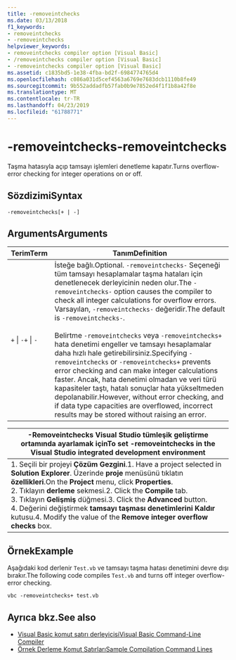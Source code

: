 ```yaml
---
title: -removeintchecks
ms.date: 03/13/2018
f1_keywords:
- removeintchecks
- -removeintchecks
helpviewer_keywords:
- removeintchecks compiler option [Visual Basic]
- /removeintchecks compiler option [Visual Basic]
- -removeintchecks compiler option [Visual Basic]
ms.assetid: c1835bd5-1e38-4fba-bd2f-6984774765d4
ms.openlocfilehash: c086a031d5cef4563a6769e7683dcb1110b8fe49
ms.sourcegitcommit: 9b552addadfb57fab0b9e7852ed4f1f1b8a42f8e
ms.translationtype: MT
ms.contentlocale: tr-TR
ms.lasthandoff: 04/23/2019
ms.locfileid: "61788771"
---
```

# <a name="-removeintchecks"></a><span data-ttu-id="1b057-102">-removeintchecks</span><span class="sxs-lookup"><span data-stu-id="1b057-102">-removeintchecks</span></span>
<span data-ttu-id="1b057-103">Taşma hatasıyla açıp tamsayı işlemleri denetleme kapatır.</span><span class="sxs-lookup"><span data-stu-id="1b057-103">Turns overflow-error checking for integer operations on or off.</span></span>  
  
## <a name="syntax"></a><span data-ttu-id="1b057-104">Sözdizimi</span><span class="sxs-lookup"><span data-stu-id="1b057-104">Syntax</span></span>  
  
```  
-removeintchecks[+ | -]  
```  
  
## <a name="arguments"></a><span data-ttu-id="1b057-105">Arguments</span><span class="sxs-lookup"><span data-stu-id="1b057-105">Arguments</span></span>  
  
|<span data-ttu-id="1b057-106">Terim</span><span class="sxs-lookup"><span data-stu-id="1b057-106">Term</span></span>|<span data-ttu-id="1b057-107">Tanım</span><span class="sxs-lookup"><span data-stu-id="1b057-107">Definition</span></span>|  
|---|---|  
|<span data-ttu-id="1b057-108">`+` &#124; `-`</span><span class="sxs-lookup"><span data-stu-id="1b057-108">`+` &#124; `-`</span></span>|<span data-ttu-id="1b057-109">İsteğe bağlı.</span><span class="sxs-lookup"><span data-stu-id="1b057-109">Optional.</span></span> <span data-ttu-id="1b057-110">`-removeintchecks-` Seçeneği tüm tamsayı hesaplamalar taşma hataları için denetlenecek derleyicinin neden olur.</span><span class="sxs-lookup"><span data-stu-id="1b057-110">The `-removeintchecks-` option causes the compiler to check all integer calculations for overflow errors.</span></span> <span data-ttu-id="1b057-111">Varsayılan, `-removeintchecks-` değeridir.</span><span class="sxs-lookup"><span data-stu-id="1b057-111">The default is `-removeintchecks-`.</span></span><br /><br /> <span data-ttu-id="1b057-112">Belirtme `-removeintchecks` veya `-removeintchecks+` hata denetimi engeller ve tamsayı hesaplamalar daha hızlı hale getirebilirsiniz.</span><span class="sxs-lookup"><span data-stu-id="1b057-112">Specifying `-removeintchecks` or `-removeintchecks+` prevents error checking and can make integer calculations faster.</span></span> <span data-ttu-id="1b057-113">Ancak, hata denetimi olmadan ve veri türü kapasiteler taştı, hatalı sonuçlar hata yükseltmeden depolanabilir.</span><span class="sxs-lookup"><span data-stu-id="1b057-113">However, without error checking, and if data type capacities are overflowed, incorrect results may be stored without raising an error.</span></span>|  
  
|<span data-ttu-id="1b057-114">-Removeintchecks Visual Studio tümleşik geliştirme ortamında ayarlamak için</span><span class="sxs-lookup"><span data-stu-id="1b057-114">To set -removeintchecks in the Visual Studio integrated development environment</span></span>|  
|---|  
|<span data-ttu-id="1b057-115">1.  Seçili bir projeyi **Çözüm Gezgini**.</span><span class="sxs-lookup"><span data-stu-id="1b057-115">1.  Have a project selected in **Solution Explorer**.</span></span> <span data-ttu-id="1b057-116">Üzerinde **proje** menüsünü tıklatın **özellikleri**.</span><span class="sxs-lookup"><span data-stu-id="1b057-116">On the **Project** menu, click **Properties**.</span></span> <br /><span data-ttu-id="1b057-117">2.  Tıklayın **derleme** sekmesi.</span><span class="sxs-lookup"><span data-stu-id="1b057-117">2.  Click the **Compile** tab.</span></span><br /><span data-ttu-id="1b057-118">3.  Tıklayın **Gelişmiş** düğmesi.</span><span class="sxs-lookup"><span data-stu-id="1b057-118">3.  Click the **Advanced** button.</span></span><br /><span data-ttu-id="1b057-119">4.  Değerini değiştirmek **tamsayı taşması denetimlerini Kaldır** kutusu.</span><span class="sxs-lookup"><span data-stu-id="1b057-119">4.  Modify the value of the **Remove integer overflow checks** box.</span></span>|  
  
## <a name="example"></a><span data-ttu-id="1b057-120">Örnek</span><span class="sxs-lookup"><span data-stu-id="1b057-120">Example</span></span>  
 <span data-ttu-id="1b057-121">Aşağıdaki kod derlenir `Test.vb` ve tamsayı taşma hatası denetimini devre dışı bırakır.</span><span class="sxs-lookup"><span data-stu-id="1b057-121">The following code compiles `Test.vb` and turns off integer overflow-error checking.</span></span>  
  
```console
vbc -removeintchecks+ test.vb  
```  
  
## <a name="see-also"></a><span data-ttu-id="1b057-122">Ayrıca bkz.</span><span class="sxs-lookup"><span data-stu-id="1b057-122">See also</span></span>

- [<span data-ttu-id="1b057-123">Visual Basic komut satırı derleyicisi</span><span class="sxs-lookup"><span data-stu-id="1b057-123">Visual Basic Command-Line Compiler</span></span>](../../../visual-basic/reference/command-line-compiler/index.md)
- [<span data-ttu-id="1b057-124">Örnek Derleme Komut Satırları</span><span class="sxs-lookup"><span data-stu-id="1b057-124">Sample Compilation Command Lines</span></span>](../../../visual-basic/reference/command-line-compiler/sample-compilation-command-lines.md)
